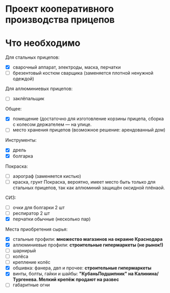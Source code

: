 # Проект кооперативного производства прицепов

# Что необходимо

Для стальных прицепов:
- [x] сварочный аппарат, электроды, маска, перчатки
- [ ] брезентовый костюм сварщика (заменяется плотной ненужной одеждой)

Для аллюминиевых прицепов:
- [ ] заклёпальщик

Общее:
- [x] помещение (достаточно для изготовление корзины прицепа, сборка с колесом держателем — на улице.
- [ ] место хранения прицепов (возможное решение: арендованный дом)

Инструменты:
- [x] дрель
- [x] болгарка

Покраска:
- [ ] аэрограф (заменяется кистью)
- [ ] краска, грунт
Покраска, вероятно, имеет место быть только для стальных прицепов, так как аллюминий защищён оксидной плёнаой.

СИЗ:
- [ ] очки для болгарки 2 шт
- [ ] респиратор 2 шт
- [x] перчатки обычные (несколько пар)

Места приобретения сырья:
- [x] стальные профили: **множество магазинов на окраине Краснодара**
- [x] аллюминиевые профили: **строительные гипермаркеты (не рынок!)**
- [ ] шарнирый 
- [ ] колёса
- [ ] крепление колёс
- [x] обшивка: фанера, двп и прочее: **строительные гипермаркеты**
- [x] винты, болты, гайки и шайбы: **"КубаньПодшипник" на Калинина/Тургенева. Мелкий крепёж продают на развес**
- [ ] габаритные огни
